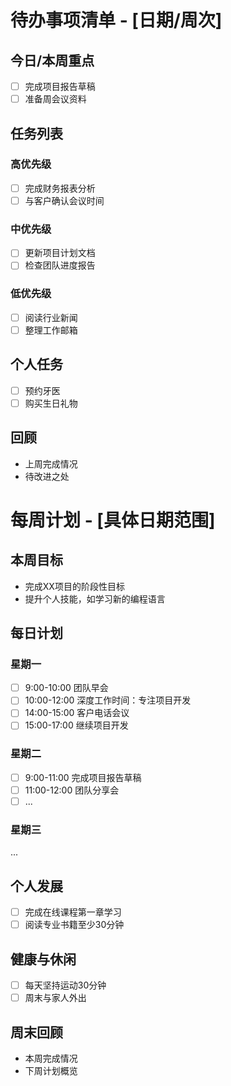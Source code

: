 # 待办事项清单 - [日期/周次]

## 今日/本周重点

- [ ] 完成项目报告草稿
- [ ] 准备周会议资料

## 任务列表

### 高优先级

- [ ] 完成财务报表分析
- [ ] 与客户确认会议时间

### 中优先级

- [ ] 更新项目计划文档
- [ ] 检查团队进度报告

### 低优先级

- [ ] 阅读行业新闻
- [ ] 整理工作邮箱

## 个人任务

- [ ] 预约牙医
- [ ] 购买生日礼物

## 回顾

- 上周完成情况
- 待改进之处

# 每周计划 - [具体日期范围]

## 本周目标

- 完成XX项目的阶段性目标
- 提升个人技能，如学习新的编程语言

## 每日计划

### 星期一

- [ ] 9:00-10:00 团队早会
- [ ] 10:00-12:00 深度工作时间：专注项目开发
- [ ] 14:00-15:00 客户电话会议
- [ ] 15:00-17:00 继续项目开发

### 星期二

- [ ] 9:00-11:00 完成项目报告草稿
- [ ] 11:00-12:00 团队分享会
- [ ] ...

### 星期三

...

## 个人发展

- [ ] 完成在线课程第一章学习
- [ ] 阅读专业书籍至少30分钟

## 健康与休闲

- [ ] 每天坚持运动30分钟
- [ ] 周末与家人外出

## 周末回顾

- 本周完成情况
- 下周计划概览
